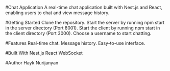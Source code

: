#Chat Application
A real-time chat application built with Nest.js and React, enabling users to chat and view message history.

#Getting Started
Clone the repository.
Start the server by running npm start in the server directory (Port 8001).
Start the client by running npm start in the client directory (Port 3000).
Choose a username to start chatting.

#Features
Real-time chat.
Message history.
Easy-to-use interface.

#Built With
Nest.js
React
WebSocket

#Author
Hayk Nurijanyan
